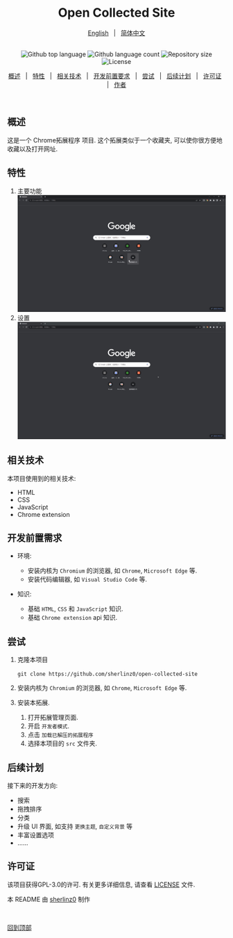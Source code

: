 <div align="center" id="top"> 
  <!-- <img src="./.github/app.gif" alt="Open Collected Site" /> -->

  <!-- &#xa0; -->

  <!-- <a href="https://opencollectedsite.netlify.app">Demo</a> -->
</div>

<h1 align="center">Open Collected Site</h1>

<div align="center">
  <a href="./README.md">English</a> &#xa0; | &#xa0; 
  <a href="./README_zh.md">简体中文</a><br>
  &#xa0;
</div>

<p align="center">
  <img alt="Github top language" src="https://img.shields.io/github/languages/top/sherlinz0/open-collected-site?color=56BEB8" />
  <img alt="Github language count" src="https://img.shields.io/github/languages/count/sherlinz0/open-collected-site?color=56BEB8" />
  <img alt="Repository size" src="https://img.shields.io/github/repo-size/sherlinz0/open-collected-site?color=56BEB8" />
  <img alt="License" src="https://img.shields.io/github/license/sherlinz0/open-collected-site?color=56BEB8" />

  <!-- <img alt="Github issues" src="https://img.shields.io/github/issues/{{YOUR_GITHUB_USERNAME}}/open-collected-site?color=56BEB8" /> -->

  <!-- <img alt="Github forks" src="https://img.shields.io/github/forks/{{YOUR_GITHUB_USERNAME}}/open-collected-site?color=56BEB8" /> -->

  <!-- <img alt="Github stars" src="https://img.shields.io/github/stars/{{YOUR_GITHUB_USERNAME}}/open-collected-site?color=56BEB8" /> -->
</p>

<!-- Status -->

<!-- <h4 align="center"> 
	🚧  Open Collected Site 🚀 Under construction...  🚧
</h4> 

<hr> -->

<p align="center">
  <a href="#about">概述</a> &#xa0; | &#xa0; 
  <a href="#features">特性</a> &#xa0; | &#xa0;
  <a href="#technologies">相关技术</a> &#xa0; | &#xa0;
  <a href="#Requirements of Development">开发前置要求</a> &#xa0; | &#xa0;
  <a href="#starting">尝试</a> &#xa0; | &#xa0;
  <a href="#Later Plan">后续计划</a> &#xa0; | &#xa0;
  <a href="#license">许可证</a> &#xa0; | &#xa0;
  <a href="https://github.com/sherlinz0" target="_blank">作者</a>
</p>

<br>

<div id='about' />

## 概述

这是一个 Chrome拓展程序 项目. 这个拓展类似于一个收藏夹, 可以使你很方便地收藏以及打开网址.

<div id='features' />

## 特性

1. 主要功能
    ![main function](asset/picture/main_function.gif)
2. 设置
    ![settings function](asset/picture/settings.gif)

<div id='technologies' />

## 相关技术

本项目使用到的相关技术:

- HTML
- CSS
- JavaScript
- Chrome extension

<div id='#Requirements of Development' />

## 开发前置需求
- 环境:
  - 安装内核为 `Chromium` 的浏览器, 如 `Chrome`, `Microsoft Edge` 等.
  - 安装代码编辑器, 如 `Visual Studio Code` 等.

- 知识:
  - 基础 `HTML`, `CSS` 和 `JavaScript` 知识.
  - 基础 `Chrome extension` api 知识.
   
<div id='starting' />

## 尝试

1. 克隆本项目
   
    `git clone https://github.com/sherlinz0/open-collected-site`

2. 安装内核为 `Chromium` 的浏览器, 如 `Chrome`, `Microsoft Edge` 等.
3. 安装本拓展.
    1. 打开拓展管理页面.
    2. 开启 `开发者模式`.
    3. 点击 `加载已解压的拓展程序`
    4. 选择本项目的 `src` 文件夹.

<div id='Later Plan' />

## 后续计划

接下来的开发方向:
- 搜索
- 拖拽排序
- 分类
- 升级 UI 界面, 如支持 `更换主题`, `自定义背景` 等
- 丰富设置选项
- ......

<div id='license' />

## 许可证

该项目获得GPL-3.0的许可. 有关更多详细信息, 请查看 [LICENSE](LICENSE) 文件.


本 README 由 <a href="https://github.com/sherlinz0" target="_blank">sherlinz0</a> 制作

&#xa0;

<a href="#top">回到顶部</a>

